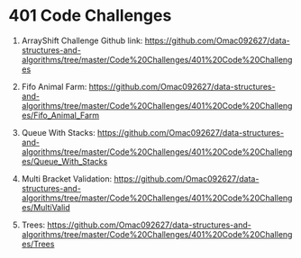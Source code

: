 # 401 Code Challenges

1. ArrayShift Challenge
 Github link: https://github.com/Omac092627/data-structures-and-algorithms/tree/master/Code%20Challenges/401%20Code%20Challenges

2. Fifo Animal Farm: https://github.com/Omac092627/data-structures-and-algorithms/tree/master/Code%20Challenges/401%20Code%20Challenges/Fifo_Animal_Farm

3. Queue With Stacks: https://github.com/Omac092627/data-structures-and-algorithms/tree/master/Code%20Challenges/401%20Code%20Challenges/Queue_With_Stacks

4. Multi Bracket Validation: https://github.com/Omac092627/data-structures-and-algorithms/tree/master/Code%20Challenges/401%20Code%20Challenges/MultiValid

5. Trees: https://github.com/Omac092627/data-structures-and-algorithms/tree/master/Code%20Challenges/401%20Code%20Challenges/Trees